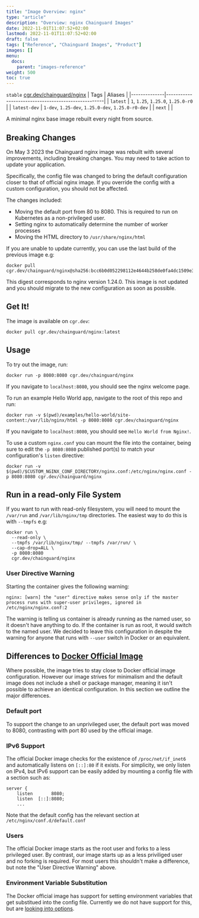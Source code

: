 ```yaml
---
title: "Image Overview: nginx"
type: "article"
description: "Overview: nginx Chainguard Images"
date: 2022-11-01T11:07:52+02:00
lastmod: 2022-11-01T11:07:52+02:00
draft: false
tags: ["Reference", "Chainguard Images", "Product"]
images: []
menu:
  docs:
    parent: "images-reference"
weight: 500
toc: true
---
```


`stable` [cgr.dev/chainguard/nginx](https://github.com/chainguard-images/images/tree/main/images/nginx)
| Tags         | Aliases                                            |
|--------------|----------------------------------------------------|
| `latest`     | `1`, `1.25`, `1.25.0`, `1.25.0-r0`                 |
| `latest-dev` | `1-dev`, `1.25-dev`, `1.25.0-dev`, `1.25.0-r0-dev` |
| `next`       |                                                    |



A minimal nginx base image rebuilt every night from source.

## Breaking Changes

On May 3 2023 the Chainguard nginx image was rebuilt with several improvements, including
breaking changes. You may need to take action to update your application. 

Specifically, the config file was changed to bring the default configuration closer to that of
official nginx image. If you override the config with a custom configuration, you should not be affected.

The changes included:

 - Moving the default port from 80 to 8080. This is required to run on Kubernetes as a non-privileged user.
 - Setting nginx to automatically determine the number of worker processes
 - Moving the HTML directory to `/usr/share/nginx/html`

If you are unable to update currently, you can use the last build of the previous image e.g: 

```
docker pull cgr.dev/chainguard/nginx@sha256:bcc6b0d052298112e4644b258de0fa4dc1509e3df8f7c0fba09e8c92987825e7
```

This digest corresponds to nginx version 1.24.0. This image is not updated and you should migrate to the
new configuration as soon as possible.

## Get It!

The image is available on `cgr.dev`:

```
docker pull cgr.dev/chainguard/nginx:latest
```

## Usage

To try out the image, run:

```
docker run -p 8080:8080 cgr.dev/chainguard/nginx
```

If you navigate to `localhost:8080`, you should see the nginx welcome page.

To run an example Hello World app, navigate to the root of this repo and run:

```
docker run -v $(pwd)/examples/hello-world/site-content:/var/lib/nginx/html -p 8080:8080 cgr.dev/chainguard/nginx
```

If you navigate to `localhost:8080`, you should see `Hello World from Nginx!`.

To use a custom `nginx.conf` you can mount the file into the container, being sure to edit the `-p 8080:8080` published port(s) to match your configuration's `listen` directive:

```
docker run -v $(pwd)/$CUSTOM_NGINX_CONF_DIRECTORY/nginx.conf:/etc/nginx/nginx.conf -p 8080:8080 cgr.dev/chainguard/nginx
```

## Run in a read-only File System

If you want to run with read-only filesystem, you will need to mount the `/var/run` and
`/var/lib/nginx/tmp` directories. The easiest way to do this is with `--tmpfs` e.g:

```
docker run \
  --read-only \
  --tmpfs /var/lib/nginx/tmp/ --tmpfs /var/run/ \
  --cap-drop=ALL \
  -p 8080:8080
  cgr.dev/chainguard/nginx
```

### User Directive Warning

Starting the container gives the following warning:

```
nginx: [warn] the "user" directive makes sense only if the master process runs with super-user privileges, ignored in /etc/nginx/nginx.conf:2
```

The warning is telling us container is already running as the named user, so it doesn't have
anything to do. If the container is run as root, it would switch to the named user. We decided to
leave this configuration in despite the warning for anyone that runs with `--user` switch in Docker
or an equivalent.

## Differences to [Docker Official Image](https://hub.docker.com/_/nginx)

Where possible, the image tries to stay close to Docker official image configuration. However our
image strives for minimalism and the default image does not include a shell or package manager,
meaning it isn't possible to achieve an identical configuration. In this section we outline the
major differences.

### Default port

To support the change to an unprivileged user, the default port was moved to 8080, contrasting with
port 80 used by the official image.

### IPv6 Support

The official Docker image checks for the existence of `/proc/net/if_inet6` and automatically listens
on `[::]:80` if it exists. For simplicity, we only listen on IPv4, but IPv6 support can be easily
added by mounting a config file with a section such as:

```
server {
    listen       8080;
    listen  [::]:8080;
    ...

```

Note that the default config has the relevant section at `/etc/nginx/conf.d/default.conf`

### Users

The official Docker image starts as the root user and forks to a less privileged user. By contrast,
our image starts up as a less priviliged user and no forking is required. For most users this
shouldn't make a difference, but note the "User Directive Warning" above.

### Environment Variable Substitution

The Docker official image has support for setting environment variables that get substitued into the
config file. Currently we do not have support for this, but are [looking into options](https://github.com/chainguard-images/images/issues/435). 

